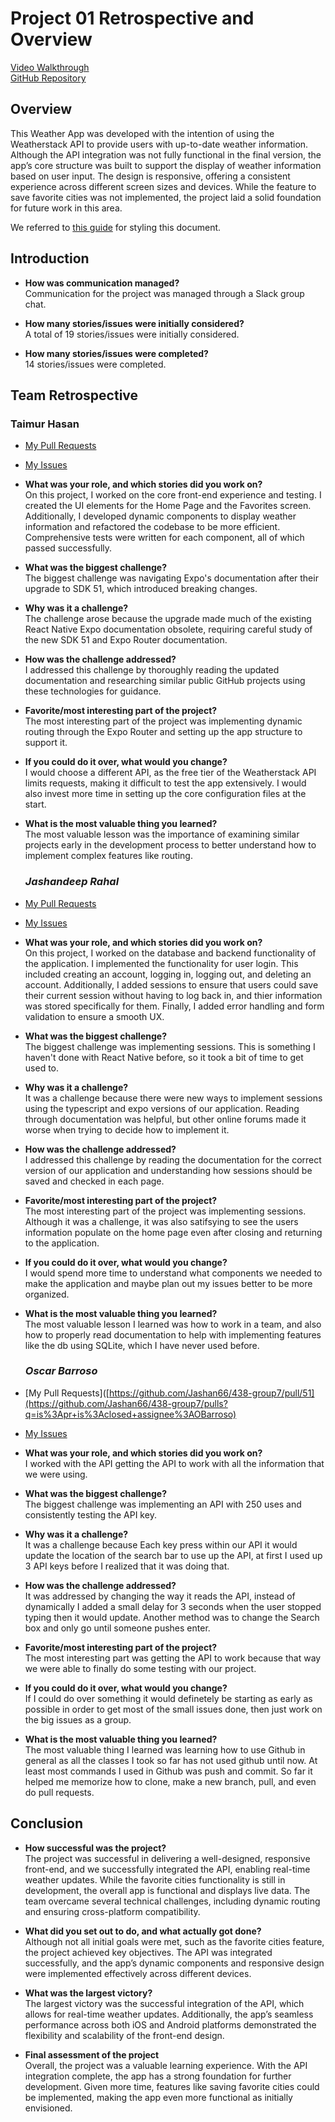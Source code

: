 # Project 01 Retrospective and Overview

[Video Walkthrough](https://youtu.be/G1b-gX7NnjQ)  
[GitHub Repository](https://github.com/Jashan66/438-group7)

## **Overview**

This Weather App was developed with the intention of using the Weatherstack API to provide users with up-to-date weather information. Although the API integration was not fully functional in the final version, the app’s core structure was built to support the display of weather information based on user input. The design is responsive, offering a consistent experience across different screen sizes and devices. While the feature to save favorite cities was not implemented, the project laid a solid foundation for future work in this area. 

We referred to [this guide](https://docs.github.com/en/get-started/writing-on-github/getting-started-with-writing-and-formatting-on-github/basic-writing-and-formatting-syntax) for styling this document.

## **Introduction**

- **How was communication managed?**  
  Communication for the project was managed through a Slack group chat.

- **How many stories/issues were initially considered?**  
  A total of 19 stories/issues were initially considered.

- **How many stories/issues were completed?**  
  14 stories/issues were completed.

## **Team Retrospective**

### **Taimur Hasan**

- [My Pull Requests](https://github.com/Jashan66/438-group7/pulls?q=is%3Apr+author%3A%40me+is%3Aclosed)
- [My Issues](https://github.com/Jashan66/438-group7/issues?q=is%3Aissue+is%3Aclosed+assignee%3Atshasan)

- **What was your role, and which stories did you work on?**  
  On this project, I worked on the core front-end experience and testing. I created the UI elements for the Home Page and the Favorites screen. Additionally, I developed dynamic components to display weather information and refactored the codebase to be more efficient. Comprehensive tests were written for each component, all of which passed successfully.

- **What was the biggest challenge?**  
  The biggest challenge was navigating Expo's documentation after their upgrade to SDK 51, which introduced breaking changes.

- **Why was it a challenge?**  
  The challenge arose because the upgrade made much of the existing React Native Expo documentation obsolete, requiring careful study of the new SDK 51 and Expo Router documentation.

- **How was the challenge addressed?**  
  I addressed this challenge by thoroughly reading the updated documentation and researching similar public GitHub projects using these technologies for guidance.

- **Favorite/most interesting part of the project?**  
  The most interesting part of the project was implementing dynamic routing through the Expo Router and setting up the app structure to support it.

- **If you could do it over, what would you change?**  
  I would choose a different API, as the free tier of the Weatherstack API limits requests, making it difficult to test the app extensively. I would also invest more time in setting up the core configuration files at the start.

- **What is the most valuable thing you learned?**  
  The most valuable lesson was the importance of examining similar projects early in the development process to better understand how to implement complex features like routing.


  ### *Jashandeep Rahal*

- [My Pull Requests](https://github.com/Jashan66/438-group7/pulls?q=is%3Apr+is%3Aclosed+author%3AJashan66)
- [My Issues](https://github.com/Jashan66/438-group7/issues?q=is%3Aissue+is%3Aclosed+assignee%3AJashan66)

- **What was your role, and which stories did you work on?**  
  On this project, I worked on the database and backend functionality of the application. I implemented the functionality for user login. This included creating an account, logging in, logging out, and deleting an account. Additionally, I added sessions to ensure that users could save their current session without having to log back in, and thier information was stored specifically for them. Finally, I added error handling and form validation to ensure a smooth UX.

- **What was the biggest challenge?**  
  The biggest challenge was implementing sessions. This is something I haven't done with React Native before, so it took a bit of time to get used to.

- **Why was it a challenge?**  
  It was a challenge because there were new ways to implement sessions using the typescript and expo versions of our application. Reading through documentation was helpful, but other online forums made it worse when trying to decide how to implement it.

- **How was the challenge addressed?**  
  I addressed this challenge by reading the documentation for the correct version of our application and understanding how sessions should be saved and checked in each page.

- **Favorite/most interesting part of the project?**  
  The most interesting part of the project was implementing sessions. Although it was a challenge, it was also satifsying to see the users information populate on the home page even after closing and returning to the application.

- **If you could do it over, what would you change?**  
  I would spend more time to understand what components we needed to make the application and maybe plan out my issues better to be more organized.

- **What is the most valuable thing you learned?**  
  The most valuable lesson I learned was how to work in a team, and also how to properly read documentation to help with implementing features like the db using SQLite, which I have never used before.

  ### *Oscar Barroso*

- [My Pull Requests]([https://github.com/Jashan66/438-group7/pull/51](https://github.com/Jashan66/438-group7/pulls?q=is%3Apr+is%3Aclosed+assignee%3AOBarroso)
- [My Issues]((https://github.com/Jashan66/438-group7/issues?q=is%3Aissue+assignee%3AOBarroso+is%3Aclosed))

- **What was your role, and which stories did you work on?**  
  I worked with the API getting the API to work with all the information that we were using.

- **What was the biggest challenge?**  
  The biggest challenge was implementing an API with 250 uses and consistently testing the API key.

- **Why was it a challenge?**  
  It was a challenge because Each key press within our API it would update the location of the search bar to use up the API, at first I used up 3 API keys before I realized that it was doing that.

- **How was the challenge addressed?**  
  It was addressed by changing the way it reads the API, instead of dynamically I added a small delay for 3 seconds when the user stopped typing then it would update.  Another method was to change the Search box and only go until someone pushes enter.

- **Favorite/most interesting part of the project?**  
  The most interesting part was getting the API to work because that way we were able to finally do some testing with our project.

- **If you could do it over, what would you change?**  
  If I could do over something it would definetely be starting as early as possible in order to get most of the small issues done, then just work on the big issues as a group.

- **What is the most valuable thing you learned?**  
  The most valuable thing I learned was learning how to use Github in general as all the classes I took so far has not used github until now.  At least most commands I used in Github was push and commit.  So far it helped me memorize how to clone, make a new branch, pull, and even do pull requests.

## **Conclusion**

- **How successful was the project?**  
The project was successful in delivering a well-designed, responsive front-end, and we successfully integrated the API, enabling real-time weather updates. While the favorite cities functionality is still in development, the overall app is functional and displays live data. The team overcame several technical challenges, including dynamic routing and ensuring cross-platform compatibility.

- **What did you set out to do, and what actually got done?**  
Although not all initial goals were met, such as the favorite cities feature, the project achieved key objectives. The API was integrated successfully, and the app’s dynamic components and responsive design were implemented effectively across different devices.

- **What was the largest victory?**  
The largest victory was the successful integration of the API, which allows for real-time weather updates. Additionally, the app’s seamless performance across both iOS and Android platforms demonstrated the flexibility and scalability of the front-end design.

- **Final assessment of the project**  
Overall, the project was a valuable learning experience. With the API integration complete, the app has a strong foundation for further development. Given more time, features like saving favorite cities could be implemented, making the app even more functional as initially envisioned.
